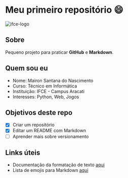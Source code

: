 # Meu primeiro repositório :smile:
![ifce-logo](<img width="698" height="281" alt="image" src="https://github.com/user-attachments/assets/0fae8a84-8d1b-455c-b062-609ae4b91105" />)

## Sobre
Pequeno projeto para praticar **GitHub** e **Markdown**.

## Quem sou eu
- Nome: Mairon Santana do Nascimento
- Curso: Técnico em Informática
- Instituição: IFCE - Campus Aracati
- Interesses: Python, Web, Jogos

## Objetivos deste repo
- [x] Criar um repositório
- [x] Editar um README com Markdown
- [ ] Aprender mais sobre versionamento

## Links úteis
- Documentação da formatação de texto [aqui](https://docs.github.com/pt/get-started/writing-on-github/getting-started-with-writing-and-formatting-on-github/basic-writing-and-formatting-syntax)
- Lista de emojis para Markdown [aqui](https://github.com/ikatyang/emoji-cheat-sheet/blob/github-actions-auto-update/README.md)

